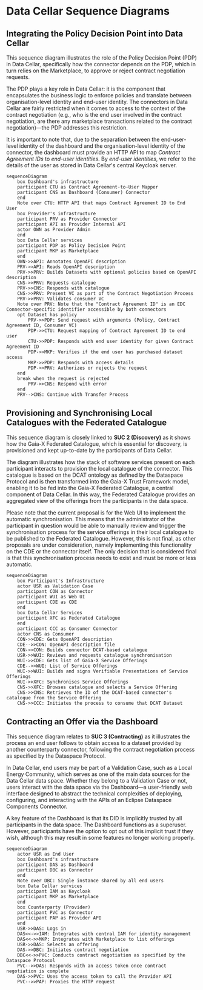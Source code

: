 # Data Cellar Sequence Diagrams

## Integrating the Policy Decision Point into Data Cellar

This sequence diagram illustrates the role of the Policy Decision Point (PDP) in Data Cellar, specifically how the connector depends on the PDP, which in turn relies on the Marketplace, to approve or reject contract negotiation requests.

The PDP plays a key role in Data Cellar: it is the component that encapsulates the business logic to enforce policies and translate between organisation-level identity and end-user identity. The connectors in Data Cellar are fairly restricted when it comes to access to the context of the contract negotiation (e.g., who is the end user involved in the contract negotiation, are there any marketplace transactions related to the contract negotiation)—the PDP addresses this restriction.

It is important to note that, due to the separation between the end-user-level identity of the dashboard and the organisation-level identity of the connector, the dashboard must provide an HTTP API to map *Contract Agreement IDs* to *end-user identities*. By *end-user identities*, we refer to the details of the user as stored in Data Cellar's central Keycloak server.

```mermaid
sequenceDiagram
    box Dashboard's infrastructure
    participant CTU as Contract Agreement-to-User Mapper
    participant CNS as Dashboard (Consumer) Connector
    end
    Note over CTU: HTTP API that maps Contract Agreement ID to End User
    box Provider's infrastructure
    participant PRV as Provider Connector
    participant API as Provider Internal API
    actor OWN as Provider Admin
    end
    box Data Cellar services
    participant PDP as Policy Decision Point
    participant MKP as Marketplace
    end
    OWN->>API: Annotates OpenAPI description
    PRV->>API: Reads OpenAPI description
    PRV->>PRV: Builds Datasets with optional policies based on OpenAPI description
    CNS->>PRV: Requests catalogue
    PRV->>CNS: Responds with catalogue
    CNS->>PRV: Present VC as part of the Contract Negotiation Process
    PRV->>PRV: Validates consumer VC
    Note over PRV: Note that the "Contract Agreement ID" is an EDC Connector-specific identifier accessible by both connectors
    opt Dataset has policy
        PRV->>PDP: Send request with arguments (Policy, Contract Agreement ID, Consumer VC)
        PDP->>CTU: Request mapping of Contract Agreement ID to end user
        CTU->>PDP: Responds with end user identity for given Contract Agreement ID
        PDP->>MKP: Verifies if the end user has purchased dataset access
        MKP->>PDP: Responds with access details
        PDP->>PRV: Authorizes or rejects the request
    end
    break when the request is rejected
        PRV->>CNS: Respond with error
    end
    PRV-->CNS: Continue with Transfer Process
```

## Provisioning and Synchronising Local Catalogues with the Federated Catalogue

This sequence diagram is closely linked to **SUC 2 (Discovery)** as it shows how the Gaia-X Federated Catalogue, which is essential for discovery, is provisioned and kept up-to-date by the participants of Data Cellar.

The diagram illustrates how the stack of software services present on each participant interacts to provision the local catalogue of the connector. This catalogue is based on the DCAT ontology as defined by the Dataspace Protocol and is then transformed into the Gaia-X Trust Framework model, enabling it to be fed into the Gaia-X Federated Catalogue, a central component of Data Cellar. In this way, the Federated Catalogue provides an aggregated view of the offerings from the participants in the data space.

Please note that the current proposal is for the Web UI to implement the automatic synchronisation. This means that the administrator of the participant in question would be able to manually review and trigger the synchronisation process for the service offerings in their local catalogue to be published to the Federated Catalogue. However, this is not final, as other proposals are under consideration, namely implementing this functionality on the CDE or the connector itself. The only decision that is considered final is that this synchronisation process needs to exist and must be more or less automatic.

```mermaid
sequenceDiagram
    box Participant's Infrastructure
    actor USR as Validation Case
    participant CON as Connector
    participant WUI as Web UI
    participant CDE as CDE
    end
    box Data Cellar Services
    participant XFC as Federated Catalogue
    end
    participant CCC as Consumer Connector
    actor CNS as Consumer
    CON->>CDE: Gets OpenAPI description
    CDE-->>CON: OpenAPI description file
    CON->>CON: Builds connector DCAT-based catalogue
    USR->>WUI: Reviews and requests catalogue synchronisation
    WUI->>CDE: Gets list of Gaia-X Service Offerings
    CDE-->>WUI: List of Service Offerings
    WUI->>WUI: Builds and signs Verifiable Presentations of Service Offerings
    WUI->>XFC: Synchronises Service Offerings
    CNS->>XFC: Browses catalogue and selects a Service Offering
    CNS->>CNS: Retrieves the ID of the DCAT-based connector's catalogue from the Service Offering
    CNS->>CCC: Initiates the process to consume that DCAT Dataset
 ```

## Contracting an Offer via the Dashboard

This sequence diagram relates to **SUC 3 (Contracting)** as it illustrates the process an end user follows to obtain access to a dataset provided by another counterparty connector, following the contract negotiation process as specified by the Dataspace Protocol.

In Data Cellar, end users may be part of a Validation Case, such as a Local Energy Community, which serves as one of the main data sources for the Data Cellar data space. Whether they belong to a Validation Case or not, users interact with the data space via the Dashboard—a user-friendly web interface designed to abstract the technical complexities of deploying, configuring, and interacting with the APIs of an Eclipse Dataspace Components Connector.

A key feature of the Dashboard is that its DID is implicitly trusted by all participants in the data space. The Dashboard functions as a superuser. However, participants have the option to opt out of this implicit trust if they wish, although this may result in some features no longer working properly.

```mermaid
sequenceDiagram
    actor USR as End User
    box Dashboard's infrastructure
    participant DAS as Dashboard
    participant DBC as Connector
    end
    Note over DBC: Single instance shared by all end users
    box Data Cellar services
    participant IAM as Keycloak
    participant MKP as Marketplace
    end
    box Counterparty (Provider)
    participant PVC as Connector
    participant PAP as Provider API
    end
    USR->>DAS: Logs in
    DAS<<->>IAM: Integrates with central IAM for identity management
    DAS<<->>MKP: Integrates with Marketplace to list offerings
    USR->>DAS: Selects an offering
    DAS->>DBC: Initiates contract negotiation
    DBC<<->>PVC: Conducts contract negotiation as specified by the Dataspace Protocol
    PVC-->>DAS: Responds with an access token once contract negotiation is complete
    DAS->>PVC: Uses the access token to call the Provider API
    PVC-->>PAP: Proxies the HTTP request
```
